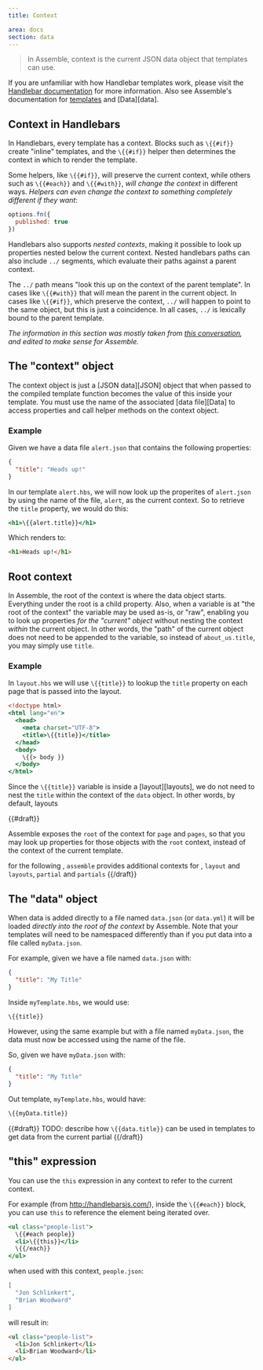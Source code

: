 ```yaml
---
title: Context

area: docs
section: data
---
```


> In Assemble, context is the current JSON data object that templates can use.

If you are unfamiliar with how Handlebar templates work, please visit the [Handlebar documentation](http://handlebarsjs.com/) for more information. Also see Assemble's documentation for [templates][templates-overview] and [Data][data].


<a id="context-in-handlebars"></a>
## Context in Handlebars
In Handlebars, every template has a context. Blocks such as `\{{#if}}` create "inline" templates, and the `\{{#if}}` helper then determines the context in which to render the template.

Some helpers, like `\{{#if}}`, will preserve the current context, while others such as `\{{#each}}` and `\{{#with}}`, _will change the context_ in different ways. _Helpers can even change the context to something completely different if they want_:

```js
options.fn({
  published: true
})
```

Handlebars also supports _nested contexts_, making it possible to look up properties nested below the current context. Nested handlebars paths can also include `../` segments, which evaluate their paths against a parent context.

The `../` path means "look this up on the context of the parent template". In cases like `\{{#with}}` that will mean the parent in the current object. In cases like `\{{#if}}`, which preserve the context, `../` will happen to point to the same object, but this is just a coincidence. In all cases, `../` is lexically bound to the parent template.

_The information in this section was mostly taken from [this conversation](https://github.com/wycats/handlebars.js/issues/196#issuecomment-8581551), and edited to make sense for Assemble._

<a id="the-context-object"></a>
## The "context" object
The context object is just a [JSON data][JSON] object that when passed to the compiled template function becomes the value of this inside your template. You must use the name of the associated [data file][Data] to access properties and call helper methods on the context object.

### Example

Given we have a data file `alert.json` that contains the following properties:

```json
{
  "title": "Heads up!"
}
```

In our template `alert.hbs`, we will now look up the properites of `alert.json` by using the name of the file, `alert`, as the current context. So to retrieve the `title` property, we would do this:

```handlebars
<h1>\{{alert.title}}</h1>
```
Which renders to:

```html
<h1>Heads up!</h1>
```

<a id="root-context"></a>
## Root context
In Assemble, the root of the context is where the data object starts. Everything under the root is a child property. Also, when a variable is at "the root of the context" the variable may be used as-is, or "raw", enabling you to look up properties _for the "current" object_ without nesting the context _within_ the current object. In other words, the "path" of the current object does not need to be appended to the variable, so instead of `about_us.title`, you may simply use `title`.

### Example

In `layout.hbs` we will use `\{{title}}` to lookup the `title` property on each page that is passed into the layout.

```handlebars
<!doctype html>
<html lang="en">
  <head>
    <meta charset="UTF-8">
    <title>\{{title}}</title>
  </head>
  <body>
    \{{> body }}
  </body>
</html>
```
Since the `\{{title}}` variable is inside a [layout][layouts], we do not need to nest the `title` within the context of the `data` object. In other words, by default, layouts



{{#draft}}


Assemble exposes the `root` of the context for `page` and `pages`, so that you may look up properties for those objects with the `root` context, instead of the context of the current template.

for the following , `assemble` provides additional contexts for ,
`layout` and `layouts`, `partial` and `partials`
{{/draft}}


<a id="the-data-object"></a>
## The "data" object
When data is added directly to a file named `data.json` (or `data.yml`) it will be loaded _directly into the root of the context_ by Assemble. Note that your templates will need to be namespaced differently than if you put data into a file called `myData.json`.

For example, given we have a file named `data.json` with:

```json
{
  "title": "My Title"
}
```
Inside `myTemplate.hbs`, we would use:

```handlebars
\{{title}}
```

However, using the same example but with a file named `myData.json`, the data must now be accessed using the name of the file.

So, given we have `myData.json` with:

```json
{
  "title": "My Title"
}
```
Out template, `myTemplate.hbs`, would have:

```handlebars
\{{myData.title}}
```
{{#draft}}
TODO: describe how `\{{data.title}}` can be used in templates to get data from the current partial
{{/draft}}

<a id="this-expression"></a>
## "this" expression

You can use the `this` expression in any context to refer to the current context.

For example (from http://handlebarsjs.com/), inside the `\{{#each}}` block, you can use `this` to reference the element being iterated over.

```handlebars
<ul class="people-list">
  \{{#each people}}
  <li>\{{this}}</li>
  \{{/each}}
</ul>
```
when used with this context, `people.json`:

```json
[
  "Jon Schlinkert",
  "Brian Woodward"
]
```

will result in:

```html
<ul class="people-list">
  <li>Jon Schlinkert</li>
  <li>Brian Woodward</li>
</ul>
```

[templates-overview]: https://github.com/assemble/assemble/wiki/Templates
